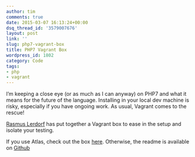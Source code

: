 ```yaml
---
author: tim
comments: true
date: 2015-03-07 16:13:24+00:00
dsq_thread_id: '3579007676'
layout: post
link: ''
slug: php7-vagrant-box
title: PHP7 Vagrant Box
wordpress_id: 1802
category: Code
tags:
- php
- vagrant
---
```


I’m keeping a close eye (or as much as I can anyway) on PHP7 and what it means
for the future of the language. Installing in your local dev machine is risky,
especially if you have ongoing work. As usual, Vagrant comes to the rescue!

[Rasmus Lerdorf](https://twitter.com/rasmus/) has put together a Vagrant box
to ease in the setup and isolate your testing.

If you use Atlas, check out the box
[here](https://atlas.hashicorp.com/rasmus/boxes/php7dev). Otherwise, the
readme is available on
[Github](https://github.com/rlerdorf/php7dev/blob/master/README.md)
